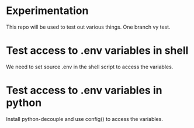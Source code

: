 # Experimentation

This repo will be used to test out various things.
One branch vy test.

# Test access to .env variables in shell

We need to set source .env in the shell script to access the variables.

# Test access to .env variables in python

Install python-decouple and use config() to access the variables.